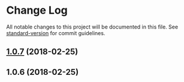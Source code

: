 # Change Log

All notable changes to this project will be documented in this file. See [standard-version](https://github.com/conventional-changelog/standard-version) for commit guidelines.

<a name="1.0.7"></a>
## [1.0.7](https://github.com/compare/v1.0.6...v1.0.7) (2018-02-25)



<a name="1.0.6"></a>
## 1.0.6 (2018-02-25)
